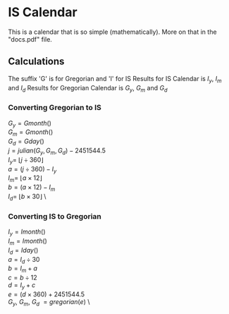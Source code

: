 # IS Calendar
This is a calendar that is so simple (mathematically).
More on that in the "docs.pdf" file.

## Calculations

The suffix 'G' is for Gregorian and 'I' for IS
Results for IS Calendar is $I_y$, $I_m$ and $I_d$
Results for Gregorian Calendar is $G_y$, $G_m$ and $G_d$

### Converting Gregorian to IS 

$G_y = Gmonth()$ \
$G_m = Gmonth()$ \
$G_d = Gday()$ \
<bs>
<bs>
$j = julian(G_y, G_m, G_d) - 2451544.5$ \
$I_y =$ $\lfloor j \div 360 \rfloor$ \
$a = (j \div 360) - I_y$ \
$I_m =$ $\lfloor a \times 12 \rfloor$ \
$b = (a \times 12) - I_m$ \
$I_d =$ $\lfloor b \times 30 \rfloor$ \


### Converting IS to Gregorian

$I_y = Imonth()$ \
$I_m = Imonth()$ \
$I_d = Iday()$ \
<bs>
<bs>
$a = I_d \div 30$ \
$b = I_m + a$ \
$c = b \div 12$ \
$d = I_y + c$ \
$e = (d \times 360) + 2451544.5$ \
$G_y$, $G_m$, $G_d$ $=gregorian(e)$ \



